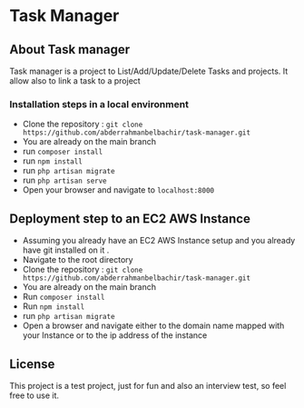 <h1>Task Manager</h1>

## About Task manager

Task manager is a project to List/Add/Update/Delete Tasks and projects. It allow also to link a task to a project

### Installation steps in a local environment

- Clone the repository : `git clone https://github.com/abderrahmanbelbachir/task-manager.git`
- You are already on the main branch
- run `composer install`
- run `npm install`
- run `php artisan migrate`
- run `php artisan serve`
- Open your browser and navigate to `localhost:8000`

## Deployment step to an EC2 AWS Instance

- Assuming you already have an EC2 AWS Instance setup and you already have git installed on it .
- Navigate to the root directory
- Clone the repository : `git clone https://github.com/abderrahmanbelbachir/task-manager.git`
- You are already on the main branch
- Run `composer install`
- Run `npm install`
- run `php artisan migrate`
- Open a browser and navigate either to the domain name mapped with your Instance or to the ip address of the instance


## License

This project is a test project, just for fun and also an interview test, so feel free to use it.
